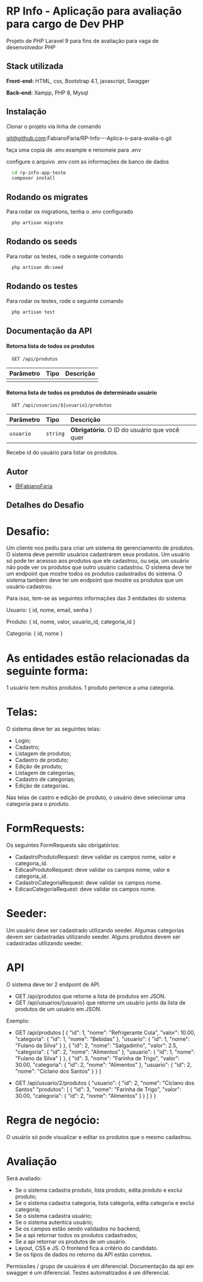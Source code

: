 # RP Info - Aplicação para avaliação para cargo de Dev PHP

Projeto de PHP Laravel 9 para fins de avaliação para vaga de desenvolvedor PHP

## Stack utilizada

**Front-end:** HTML, css, Bootstrap 4.1, javascript, Swagger

**Back-end:** Xampp, PHP 8, Mysql

## Instalação

Clonar o projeto via linha de comando

git@github.com:FabianoFaria/RP-Info---Aplica-o-para-avalia-o.git

faça uma copia de .env.example e renomeie para .env

configure o arquivo .env com as informações de banco de dados

```bash
  cd rp-info-app-teste
  composer install

```

## Rodando os migrates

Para rodar os migrations, tenha o .env configurado

```bash
  php artisan migrate
```

## Rodando os seeds

Para rodar os testes, rode o seguinte comando

```bash
  php artisan db:seed
```

## Rodando os testes

Para rodar os testes, rode o seguinte comando

```bash
  php artisan test
```

## Documentação da API

#### Retorna lista de todos os produtos

```http
  GET /api/produtos
```

| Parâmetro   | Tipo       | Descrição                           |
| :---------- | :--------- | :---------------------------------- |
|             |            |                                     |

#### Retorna lista de todos os produtos de determinado usuário

```http
  GET /api/usuarios/${usuario}/produtos
```

| Parâmetro   | Tipo       | Descrição                                   |
| :---------- | :--------- | :------------------------------------------ |
| `usuario`      | `string` | **Obrigatório**. O ID do usuário que você quer |

Recebe id do usuário para listar os produtos.


## Autor

- [@FabianoFaria](https://github.com/FabianoFaria)

 
## Detalhes do Desafio

# Desafio:
Um cliente nos pediu para criar um sistema de gerenciamento de produtos. O sistema deve permitir usuários
cadastrarem seus produtos. Um usuário só pode ter acessso aos produtos que ele cadastrou, ou seja,
um usuário não pode ver os produtos que outro usuário cadastrou. O sistema deve ter um endpoint
que mostre todos os produtos cadastrados do sistema. O sistema também deve ter um endpoint
que mostre os produtos que um usuário cadastrou.

Para isso, tem-se as seguintes informações das 3 entidades do sistema:

Usuario: {
    id,
    nome,
    email,
    senha
}

Produto: {
    id,
    nome,
    valor,
    usuario_id,
    categoria_id 
}

Categoria: {
    id,
    nome
}

# As entidades estão relacionadas da seguinte forma:
1 usuário tem muitos produtos.
1 produto pertence a uma categoria.

# Telas:
O sistema deve ter as seguintes telas:

- Login;
- Cadastro;
- Listagem de produtos;
- Cadastro de produto;
- Edição de produto;
- Listagem de categorias;
- Cadastro de categorias;
- Edição de categorias.

Nas telas de castro e edição de produto, o usuário deve selecionar uma categoria para o produto.

# FormRequests:
Os seguintes FormRequests são obrigatórios:

- CadastroProdutoRequest: deve validar os campos nome, valor e categoria_id.
- EdicaoProdutoRequest: deve validar os campos nome, valor e categoria_id.
- CadastroCategoriaRequest: deve validar os campos nome.
- EdicaoCategoriaRequest: deve validar os campos nome.

# Seeder:
Um usuário deve ser cadastrado utilizando seeder.
Algumas categorias devem ser cadastradas utilizando seeder.
Alguns produtos devem ser cadastradas utilizando seeder.

# API
O sistema deve ter 2 endpoint de API.
- GET /api/produtos  que retorne a lista de produtos em JSON.
- GET /api/usuarios/{usuario}  que retorne um usuário junto da lista de produtos de um usuário em JSON.

Exemplo:
- GET /api/produtos
[
    {
        "id": 1,
        "nome": "Refrigerante Cola",
        "valor": 10.00,
        "categoria": {
            "id": 1,
            "nome": "Bebidas"
        },
        "usuario": {
            "id": 1,
            "nome": "Fulano da Silva"
        }
    },
    {
        "id": 2,
        "nome": "Salgadinho",
        "valor": 2.5,
        "categoria": {
            "id": 2,
            "nome": "Alimentos"
        },
        "usuario": {
            "id": 1,
            "nome": "Fulano da Silva"
        }
    },
    {
        "id": 3,
        "nome": "Farinha de Trigo",
        "valor": 30.00,
        "categoria": {
            "id": 2,
            "nome": "Alimentos"
        },
        "usuario": {
            "id": 2,
            "nome": "Ciclano dos Santos"
        }
    }
]

- GET /api/usuario/2/produtos
{
    "usuario": {
        "id": 2,
        "nome": "Ciclano dos Santos"
        "produtos": [
            {
                "id": 3,
                "nome": "Farinha de Trigo",
                "valor": 30.00,
                "categoria": {
                    "id": 2,
                    "nome": "Alimentos"
                }
            }
        ]
    }
}

# Regra de negócio:
O usuário só pode visualizar e editar os produtos que o mesmo cadastrou.

# Avaliação
Será avaliado:
- Se o sistema cadastra produto, lista produto, edita produto e exclui produto;
- Se o sistema cadastra categoria, lista categoria, edita categoria e exclui categoria;
- Se o sistema cadastra usuário;
- Se o sistema autentica usuário;
- Se os campos estão sendo validados no backend;
- Se a api retornar todos os produtos cadastrados;
- Se a api retornar os produtos de um usuário.
- Layout, CSS e JS. O frontend fica a critério do candidato.
- Se os tipos de dados no retorno da API estão corretos.

Permissões / grupo de usuários é um diferencial.
Documentação da api em swagger é um diferencial.
Testes automatizados é um diferencial.
